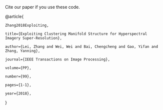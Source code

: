 Cite our paper if you use these code.

@article{

    Zhang2018Exploiting,
    
    title={Exploiting Clustering Manifold Structure for Hyperspectral Imagery Super-Resolution},
    
    author={Lei, Zhang and Wei, Wei and Bai, Chengcheng and Gao, Yifan and Zhang, Yanning},
    
    journal={IEEE Transactions on Image Processing},
    
    volume={PP},
    
    number={99},
    
    pages={1-1},
    
    year={2018},
}



